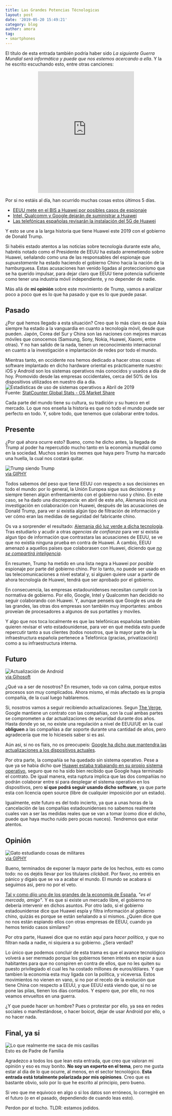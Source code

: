 ```yaml
---
title: Las Grandes Potencias Técnologicas
layout: post
date: '2019-05-20 15:49:21'
category: blog
author: amora
tag:
- smartphones
---
```


El título de esta entrada también podría haber sido *La siguiente Guerra Mundial será informática y puede que nos estemos acercando a ella*. Y la he escrito escuchando esto, entre otras canciones:
<center><iframe src="https://open.spotify.com/embed/track/3pTNVDJpzaLxiZnbC18SMX" width="300" height="380" frameborder="0" allowtransparency="true" allow="encrypted-media"></iframe></center>

Por si no estáis al día, han ocurrido muchas cosas estos últimos 5 días.
*  [EEUU mete en el BIS a Huawei por posibles casos de espionaje](https://www.adslzone.net/2019/05/16/eeuu-prohibe-venta-huawei/)
*  [Intel, Qualcomm y Google dejarán de suministrar a Huawei](https://www.elconfidencial.com/tecnologia/2019-05-20/huawei-google-grandes-tecnologias-eeuu-suministros_2010242/)
*  [Las telefónicas españolas revisarán la instalación del 5G de Huawei](https://www.adslzone.net/2019/05/20/dudas-operadoras-espana-moviles-5g/)  

Y esto se une a la larga historia que tiene Huawei este 2019 con el gobierno de Donald Trump.

Si habéis estado atentos a las noticias sobre tecnología durante este año, habréis notado como el Presidente de EEUU ha estado arremetiendo sobre Huawei, señalando como una de las responsables del espionaje que *supuestamente* ha estado haciendo el gobierno Chino hacia la nación de la hamburguesa. Estas acusaciones han venido ligadas al proteccionismo que se ha querido impulsar, para dejar claro que EEUU tiene potencia suficiente como tener una industria móvil independiente, y no depender de nadie.

Más allá de **mi opinión** sobre este movimiento de Trump, vamos a analizar poco a poco que es lo que ha pasado y que es lo que puede pasar.

## Pasado
¿Por qué hemos llegado a esta situación? Creo que lo más claro es que Asia siempre ha estado a la vanguardia en cuanto a tecnología móvil, desde que pueden. Japón, Corea del Sur y China son las naciones con mejores marcas móviles que conocemos (Samsung, Sony, Nokia, Huawei, Xiaomi, entre otras). Y no han salido de la nada, tienen un reconocimiento internacional en cuanto a la investigación e implantación de redes por todo el mundo.

Mientras tanto, en occidente nos hemos dedicado a hacer otras cosas: el software implantado en dicho hardware oriental es prácticamente nuestro: iOS y Android son los sistemas operativos más conocidos y usados a día de hoy. Promovido desde las empresas occidentales, cerca del 50% de los dispositivos utilizados en nuestro día a día.
![Estadísticas de uso de sistemas operativos a Abril de 2019](/assets/images/blog/os-stats-201904.png)  
Fuente: [StatCounter Global Stats - OS Market Share](http://gs.statcounter.com/os-market-share)  

Cada parte del mundo tiene su cultura, su tradición y su hueco en el mercado. Lo que nos enseña la historia es que no todo el mundo puede ser perfecto en todo. Y, sobre todo, que tenemos que colaborar entre todos.

## Presente
¿Por qué ahora ocurre esto? Bueno, como he dicho antes, la llegada de Trump al poder ha repercutido mucho tanto en la economía mundial como en la sociedad. Muchos serán los memes que haya pero Trump ha marcado una huella, la cual nos costará quitar.

![Trump siendo Trump](https://media.giphy.com/media/l4FGuhL4U2WyjdkaY/giphy.gif)  
[via GIPHY](https://giphy.com/gifs/reactionseditor-l4FGuhL4U2WyjdkaY)  

Todos sabemos del peso que tiene EEUU con respecto a sus decisiones en todo el mundo: por lo general, la Unión Europea sigue sus decisiones y siempre tienen algún enfrentamiento con el gobierno ruso y chino. En este caso, se ha dado una discrepancia: en abril de este año, Alemania inició una investigación en colaboración con Huawei, después de las acusaciones de Donald Trump, para ver si existía algún tipo de filtración de información y ver cómo eran las medidas de seguridad del fabricante chino.

Os va a sorprender el resultado: [Alemania dió luz verde a dicha tecnología](https://www.abc.es/tecnologia/redes/abci-huawei-no-sera-vetada-alemania-para-despliegue-pese-presiones-donald-trump-201904151652_noticia.html). Tras estudiarlo y acudir a otras *agencias de confianza* para ver si existia algun tipo de información que contrastara las acusaciones de EEUU, se ve que no existía ninguna prueba en contra de Huawei. A cambio, EEUU amenazó a aquellos países que colaborasen con Huawei, diciendo que *[no se compartirá inteligencia](https://hipertextual.com/2019/03/estados-unidos-alemania-huawei-5g)*.

En resumen, Trump ha metido en una lista negra a Huawei por *posible* espionaje por parte del gobierno chino. Por lo tanto, no puede ser usado en las telecomunicaciones a nivel estatal y, si alguien quiere usar a partir de ahora tecnología de Huawei, tendrá que ser aprobado por el gobierno.

En consecuencia, las empresas estadounidenses necesitan cumplir con la normativa de gobierno. Por ello, Google, Intel y Qualcomm han decidido no seguir colaborando con Huawei. Y, aunque penseis que Google es una de las grandes, las otras dos empresas son también muy importantes: ambos proveían de procesadores a algunos de sus portatiles y moviles.

Y algo que nos toca localmente es que las telefónicas españolas también quieren revisar el veto estadounidense, para ver en qué medida esto puede repercutir tanto a sus clientes (todos nosotros, que la mayor parte de la infraestructura española pertenece a Telefónica (gracias, privatización)) como a su infraestructura interna.

## Futuro
![Actualización de Android](/assets/images/blog/update-android-version-1.png)  
[via Gihosoft](https://www.gihosoft.com/mobile-tips/how-to-update-android-version.html)  

¿Qué va a ser de nosotros? En resumen, todo va con calma, porque estos procesos son muy complicados. Ahora mismo, el más afectado es la propia compañía, de la cual luego hablaremos.

Si, nosotros vamos a seguir recibiendo actualizaciones. Segun [The Verge](https://www.theverge.com/2018/10/24/18019356/android-security-update-mandate-google-contract), Google mantiene un contrato con las compañias, con la cual ambas partes se comprometen a dar actualizaciones de securidad durante dos años. Hasta donde yo se, no existe una regulación a nivel de EEUU/UE en la cual **obliguen** a las compañías a dar soporte durante una cantidad de años, pero agradecería que me lo hicieseis saber si es así.

Aún asi, si no os fiais, no os preocupeis: [Google ha dicho que mantendra las actualizaciones a los dispositivos actuales](https://twitter.com/Android/status/1130313848332988421).

Por otra parte, la compañía se ha quedado sin sistema operativo. Pese a que ya se habia dicho que [Huawei estaba trabajando en su propio sistema operativo](https://www.xatakandroid.com/sistema-operativo/huawei-tiene-listo-sistema-operativo-que-reemplazara-a-android-caso-que-sea-necesario), seguro que no ha sido bien recibido que Google haya terminado el contrato. De igual manera, esta ruptura implica que las dos compañías no podrán colaborar entre sí para desplegar el sistema operativo en los dispositivos, pero **sí que podrá seguir usando dicho software**, ya que parte esta con licencia open source (libre de cualquier imposición por un estado).

Igualmente, este futuro es del todo incierto, ya que a unas horas de la cancelación de las compañías estadounidenses no sabemos realmente cuales van a ser las medidas reales que se van a tomar (como dice el dicho, puede que haya mucho ruido pero pocas nueces). Tendremos que estar atentos.

## Opinión
![Gato estudiando cosas de militares](https://media.giphy.com/media/R98cFjunTyfpS/giphy.gif)  
[via GIPHY](https://giphy.com/gifs/cat-animal-confused-R98cFjunTyfpS)  

Bueno, terminados de exponer la mayor parte de los hechos, esto es como todo: no os dejéis llevar por los titulares *clickbait*. Por favor, no entréis en pánico y digais que se va a acabar el mundo. El mundo se acabara si seguimos asi, pero no por el veto.

[Tal y como dijo uno de los grandes de la economia de España](https://www.youtube.com/watch?v=HLmGfhxUg-0&t=71s), *"es el mercado, amigo"*. Y es que si existe un mercado libre, el gobierno no debería intervenir en dichos asuntos. Por otro lado, si el gobierno estadounidense dice que Huawei espía y filtra información al gobierno chino, quizás es porque se están señalando a sí mismos. ¿Quien dice que no nos están espiando ellos con otras empresas de EEUU, cuando ya hemos tenido casos similares?

Por otra parte, Huawei dice que no están aquí para *hacer política*, y que no filtran nada a nadie, ni siquiera a su gobierno. ¿Sera verdad?

Lo único que podemos concluir de esta trama es que el avance tecnológico volverá a ser mermado porque los gobiernos tienen interés en espiar a sus habitantes para que no conspiren en contra de ellos, que no les quiten su puesto privilegiado el cual les ha costado millones de euros/dólares. Y que tambien la economia esta muy ligada con la política, y viceversa. Estos movimientos no vienen en vano, si no por el recelo de la evolución que tiene China con respecto a EEUU, y que EEUU está viendo que, si no se pone las pilas, tienen los días contados. Y espero que, por ello, no nos veamos envueltos en una guerra.

¿Y que puede hacer un hombre? Pues o protestar por ello, ya sea en redes sociales o manifestándose, o hacer boicot, dejar de usar Android por ello, o no hacer nada.

## Final, ya si
![Lo que realmente me saca de mis casillas](/assets/images/blog/grindmygears.jpeg)  
Esto es de Padre de Familia  

Agradezco a todos los que lean esta entrada, que creo que valoran mi opinión y eso es muy bonito. **No soy un experto en el tema**, pero me gusta estar al día de lo que ocurre, al menos, en el sector tecnológico. **Esta entrada está totalmente polarizada por mis opiniones**. Creo que es bastante obvio, solo por lo que he escrito al principio, pero bueno.

Si veo que me equivoco en algo o si los datos son erróneos, lo corregiré en el futuro (o en el pasado, dependiendo de cuando leas esto).

Perdon por el tocho. TLDR: estamos jodidos.